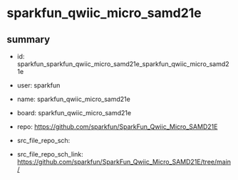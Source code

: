 # sparkfun_qwiic_micro_samd21e
 
## summary 
* id: sparkfun_sparkfun_qwiic_micro_samd21e_sparkfun_qwiic_micro_samd21e
* user: sparkfun
* name: sparkfun_qwiic_micro_samd21e
* board: sparkfun_qwiic_micro_samd21e
* repo: https://github.com/sparkfun/SparkFun_Qwiic_Micro_SAMD21E



* src_file_repo_sch: 
* src_file_repo_sch_link: https://github.com/sparkfun/SparkFun_Qwiic_Micro_SAMD21E/tree/main/





